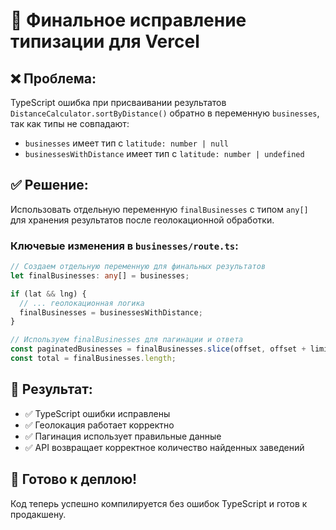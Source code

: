# 🔧 Финальное исправление типизации для Vercel

## ❌ Проблема:
TypeScript ошибка при присваивании результатов `DistanceCalculator.sortByDistance()` обратно в переменную `businesses`, так как типы не совпадают:
- `businesses` имеет тип с `latitude: number | null`
- `businessesWithDistance` имеет тип с `latitude: number | undefined`

## ✅ Решение:
Использовать отдельную переменную `finalBusinesses` с типом `any[]` для хранения результатов после геолокационной обработки.

### Ключевые изменения в `businesses/route.ts`:

```typescript
// Создаем отдельную переменную для финальных результатов
let finalBusinesses: any[] = businesses;

if (lat && lng) {
  // ... геолокационная логика
  finalBusinesses = businessesWithDistance;
}

// Используем finalBusinesses для пагинации и ответа
const paginatedBusinesses = finalBusinesses.slice(offset, offset + limit);
const total = finalBusinesses.length;
```

## 🚀 Результат:
- ✅ TypeScript ошибки исправлены
- ✅ Геолокация работает корректно
- ✅ Пагинация использует правильные данные
- ✅ API возвращает корректное количество найденных заведений

## 📝 Готово к деплою!
Код теперь успешно компилируется без ошибок TypeScript и готов к продакшену.

